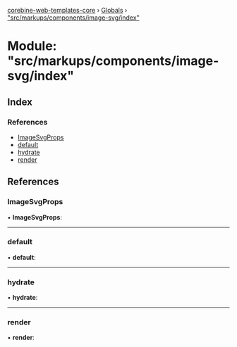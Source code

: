 [corebine-web-templates-core](../README.md) › [Globals](../globals.md) › ["src/markups/components/image-svg/index"](_src_markups_components_image_svg_index_.md)

# Module: "src/markups/components/image-svg/index"

## Index

### References

* [ImageSvgProps](_src_markups_components_image_svg_index_.md#imagesvgprops)
* [default](_src_markups_components_image_svg_index_.md#default)
* [hydrate](_src_markups_components_image_svg_index_.md#hydrate)
* [render](_src_markups_components_image_svg_index_.md#render)

## References

###  ImageSvgProps

• **ImageSvgProps**:

___

###  default

• **default**:

___

###  hydrate

• **hydrate**:

___

###  render

• **render**:
